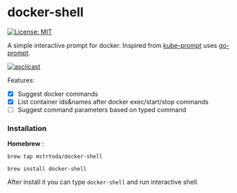 # docker-shell

[![License: MIT](https://img.shields.io/badge/License-MIT-ligthgreen.svg)](https://opensource.org/licenses/MIT)

A simple interactive prompt for docker. Inspired from [kube-prompt](https://github.com/c-bata/kube-prompt) uses [go-prompt](https://github.com/c-bata/go-prompt).

[![asciicast](https://asciinema.org/a/lWXDinJt74BnsuhCEA6BkrYox.svg)](https://asciinema.org/a/lWXDinJt74BnsuhCEA6BkrYox)

Features:

* [X] Suggest docker commands
* [X] List container ids&names after docker exec/start/stop commands
* [ ] Suggest command parameters based on typed command

<h3>Installation</h3>

<b>Homebrew</b> :

  `brew tap mstrYoda/docker-shell`

  `brew install docker-shell`

After install it you can type `docker-shell` and run interactive shell.
